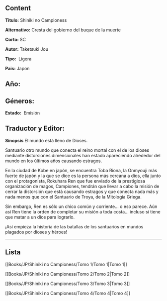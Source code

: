 
## Content

**Titulo:**
Shiniki no Campioness

**Alternativo:**
Cresta del gobierno del buque de la muerte

**Corto:**
SC

**Autor:**
Taketsuki Jou

**Tipo:** 
Ligera

**Pais:**
Japon

**Año:**
-

**Géneros:** 
-

**Estado:** 
Emisión

**Traductor y Editor:**
-

**Sinopsis**
El mundo está lleno de Dioses.

Santuario otro mundo que conecta el reino mortal con el de los dioses mediante distorsiones dimensionales han estado apareciendo alrededor del mundo en los últimos años causando estragos.

En la ciudad de Kobe en japón, se encuentra Toba Riona, la Onmyouji más fuerte de japón y la que se dice es la persona más cercana a dios, ella junto con el protagonista, Rokuhara Ren que fue enviado de la prestigiosa organización de magos, Campiones, tendrán que llevar a cabo la misión de cerrar la distorsión que está causando estragos y que conecta nada más y nada menos que con el Santuario de Troya, de la Mitología Griega. 

Sin embargo, Ren es sólo un chico común y corriente... o eso parece. Aún así Ren tiene la orden de completar su misión a toda costa... incluso si tiene que matar a un dios para lograrlo.

¡Así empieza la historia de las batallas de los santuarios en mundos plagados por dioses y héroes!


***


## Lista

[[Books/JP/Shiniki no Campioness/Tomo 1/Tomo 1|Tomo 1]]

[[Books/JP/Shiniki no Campioness/Tomo 2/Tomo 2|Tomo 2]]

[[Books/JP/Shiniki no Campioness/Tomo 3/Tomo 3|Tomo 3]]

[[Books/JP/Shiniki no Campioness/Tomo 4/Tomo 4|Tomo 4]]

